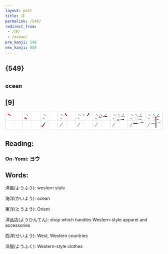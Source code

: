 ```yaml
---
layout: post
title: 洋
permalink: /549/
redirect_from:
 - /洋/
 - /ocean/
pre_kanji: 548
nex_kanji: 550
---
```


## {549}

## `ocean`

## [9]

<div class="stroke"><img src="../images/E6B48B.png" /></div>

## Reading:

### On-Yomi: ヨウ

## Words:

洋風(ようふう): western style

海洋(かいよう): ocean

東洋(とうよう): Orient

洋品店(ようひんてん): shop which handles Western-style apparel and accessories

西洋(せいよう): West, Western countries

洋服(ようふく): Western-style clothes
